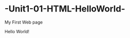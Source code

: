 # -Unit1-01-HTML-HelloWorld-

<!DOCTYPE html>
</html>
  </head>
  <meta charset="utf-8"> 
  </title>My First Web page </title>
</head> 
</body>
<p> Hello World!</p>
</body> 
</html> 
